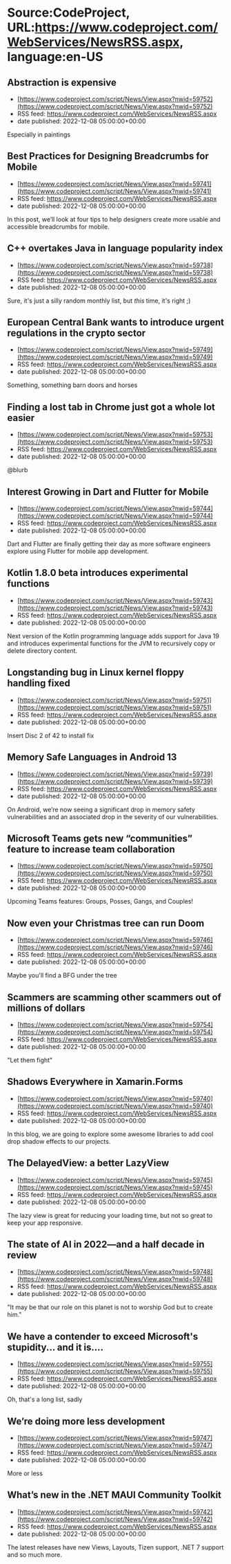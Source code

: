 # Source:CodeProject, URL:https://www.codeproject.com/WebServices/NewsRSS.aspx, language:en-US

## Abstraction is expensive
 - [https://www.codeproject.com/script/News/View.aspx?nwid=59752](https://www.codeproject.com/script/News/View.aspx?nwid=59752)
 - RSS feed: https://www.codeproject.com/WebServices/NewsRSS.aspx
 - date published: 2022-12-08 05:00:00+00:00

Especially in paintings

## Best Practices for Designing Breadcrumbs for Mobile
 - [https://www.codeproject.com/script/News/View.aspx?nwid=59741](https://www.codeproject.com/script/News/View.aspx?nwid=59741)
 - RSS feed: https://www.codeproject.com/WebServices/NewsRSS.aspx
 - date published: 2022-12-08 05:00:00+00:00

In this post, we’ll look at four tips to help designers create more usable and accessible breadcrumbs for mobile.

## C++ overtakes Java in language popularity index
 - [https://www.codeproject.com/script/News/View.aspx?nwid=59738](https://www.codeproject.com/script/News/View.aspx?nwid=59738)
 - RSS feed: https://www.codeproject.com/WebServices/NewsRSS.aspx
 - date published: 2022-12-08 05:00:00+00:00

Sure, it's just a silly random monthly list, but *this* time, it's right ;)

## European Central Bank wants to introduce urgent regulations in the crypto sector
 - [https://www.codeproject.com/script/News/View.aspx?nwid=59749](https://www.codeproject.com/script/News/View.aspx?nwid=59749)
 - RSS feed: https://www.codeproject.com/WebServices/NewsRSS.aspx
 - date published: 2022-12-08 05:00:00+00:00

Something, something barn doors and horses

## Finding a lost tab in Chrome just got a whole lot easier
 - [https://www.codeproject.com/script/News/View.aspx?nwid=59753](https://www.codeproject.com/script/News/View.aspx?nwid=59753)
 - RSS feed: https://www.codeproject.com/WebServices/NewsRSS.aspx
 - date published: 2022-12-08 05:00:00+00:00

@blurb

## Interest Growing in Dart and Flutter for Mobile
 - [https://www.codeproject.com/script/News/View.aspx?nwid=59744](https://www.codeproject.com/script/News/View.aspx?nwid=59744)
 - RSS feed: https://www.codeproject.com/WebServices/NewsRSS.aspx
 - date published: 2022-12-08 05:00:00+00:00

Dart and Flutter are finally getting their day as more software engineers explore using Flutter for mobile app development.

## Kotlin 1.8.0 beta introduces experimental functions
 - [https://www.codeproject.com/script/News/View.aspx?nwid=59743](https://www.codeproject.com/script/News/View.aspx?nwid=59743)
 - RSS feed: https://www.codeproject.com/WebServices/NewsRSS.aspx
 - date published: 2022-12-08 05:00:00+00:00

Next version of the Kotlin programming language adds support for Java 19 and introduces experimental functions for the JVM to recursively copy or delete directory content.

## Longstanding bug in Linux kernel floppy handling fixed
 - [https://www.codeproject.com/script/News/View.aspx?nwid=59751](https://www.codeproject.com/script/News/View.aspx?nwid=59751)
 - RSS feed: https://www.codeproject.com/WebServices/NewsRSS.aspx
 - date published: 2022-12-08 05:00:00+00:00

Insert Disc 2 of 42 to install fix

## Memory Safe Languages in Android 13
 - [https://www.codeproject.com/script/News/View.aspx?nwid=59739](https://www.codeproject.com/script/News/View.aspx?nwid=59739)
 - RSS feed: https://www.codeproject.com/WebServices/NewsRSS.aspx
 - date published: 2022-12-08 05:00:00+00:00

On Android, we’re now seeing a significant drop in memory safety vulnerabilities and an associated drop in the severity of our vulnerabilities.

## Microsoft Teams gets new “communities” feature to increase team collaboration
 - [https://www.codeproject.com/script/News/View.aspx?nwid=59750](https://www.codeproject.com/script/News/View.aspx?nwid=59750)
 - RSS feed: https://www.codeproject.com/WebServices/NewsRSS.aspx
 - date published: 2022-12-08 05:00:00+00:00

Upcoming Teams features: Groups, Posses, Gangs, and Couples!

## Now even your Christmas tree can run Doom
 - [https://www.codeproject.com/script/News/View.aspx?nwid=59746](https://www.codeproject.com/script/News/View.aspx?nwid=59746)
 - RSS feed: https://www.codeproject.com/WebServices/NewsRSS.aspx
 - date published: 2022-12-08 05:00:00+00:00

Maybe you'll find a BFG under the tree

## Scammers are scamming other scammers out of millions of dollars
 - [https://www.codeproject.com/script/News/View.aspx?nwid=59754](https://www.codeproject.com/script/News/View.aspx?nwid=59754)
 - RSS feed: https://www.codeproject.com/WebServices/NewsRSS.aspx
 - date published: 2022-12-08 05:00:00+00:00

"Let them fight"

## Shadows Everywhere in Xamarin.Forms
 - [https://www.codeproject.com/script/News/View.aspx?nwid=59740](https://www.codeproject.com/script/News/View.aspx?nwid=59740)
 - RSS feed: https://www.codeproject.com/WebServices/NewsRSS.aspx
 - date published: 2022-12-08 05:00:00+00:00

In this blog, we are going to explore some awesome libraries to add cool drop shadow effects to our projects.

## The DelayedView: a better LazyView
 - [https://www.codeproject.com/script/News/View.aspx?nwid=59745](https://www.codeproject.com/script/News/View.aspx?nwid=59745)
 - RSS feed: https://www.codeproject.com/WebServices/NewsRSS.aspx
 - date published: 2022-12-08 05:00:00+00:00

The lazy view is great for reducing your loading time, but not so great to keep your app responsive.

## The state of AI in 2022—and a half decade in review
 - [https://www.codeproject.com/script/News/View.aspx?nwid=59748](https://www.codeproject.com/script/News/View.aspx?nwid=59748)
 - RSS feed: https://www.codeproject.com/WebServices/NewsRSS.aspx
 - date published: 2022-12-08 05:00:00+00:00

"It may be that our role on this planet is not to worship God but to create him."

## We have a contender to exceed Microsoft's stupidity... and it is....
 - [https://www.codeproject.com/script/News/View.aspx?nwid=59755](https://www.codeproject.com/script/News/View.aspx?nwid=59755)
 - RSS feed: https://www.codeproject.com/WebServices/NewsRSS.aspx
 - date published: 2022-12-08 05:00:00+00:00

Oh, that's a long list, sadly

## We’re doing more less development
 - [https://www.codeproject.com/script/News/View.aspx?nwid=59747](https://www.codeproject.com/script/News/View.aspx?nwid=59747)
 - RSS feed: https://www.codeproject.com/WebServices/NewsRSS.aspx
 - date published: 2022-12-08 05:00:00+00:00

More or less

## What’s new in the .NET MAUI Community Toolkit
 - [https://www.codeproject.com/script/News/View.aspx?nwid=59742](https://www.codeproject.com/script/News/View.aspx?nwid=59742)
 - RSS feed: https://www.codeproject.com/WebServices/NewsRSS.aspx
 - date published: 2022-12-08 05:00:00+00:00

The latest releases have new Views, Layouts, Tizen support, .NET 7 support and so much more.

